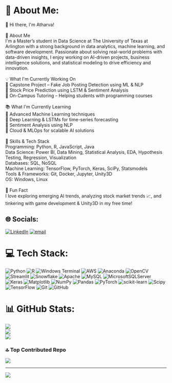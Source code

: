 # 💫 About Me:
👋 Hi there, I'm Atharva!<br><br>🚀 About Me<br>I'm a Master’s student in Data Science at The University of Texas at Arlington with a strong background in data analytics, machine learning, and software development. Passionate about solving real-world problems with data-driven insights, I enjoy working on AI-driven projects, business intelligence solutions, and statistical modeling to drive efficiency and innovation.<br><br>💡 What I'm Currently Working On<br>🔹 Capstone Project – Fake Job Posting Detection using ML & NLP<br>🔹 Stock Price Prediction using LSTM & Sentiment Analysis<br>🔹 On-Campus Tutoring – Helping students with programming courses<br><br>📚 What I'm Currently Learning<br>🔹 Advanced Machine Learning techniques<br>🔹 Deep Learning & LSTMs for time-series forecasting<br>🔹 Sentiment Analysis using NLP<br>🔹 Cloud & MLOps for scalable AI solutions<br><br>🎯 Skills & Tech Stack<br>Programming: Python, R, JavaScript, Java<br>Data Science: Power BI, Data Mining, Statistical Analysis, EDA, Hypothesis Testing, Regression, Visualization<br>Databases: SQL, NoSQL<br>Machine Learning: TensorFlow, PyTorch, Keras, SciPy, Statsmodels<br>Tools & Frameworks: Git, Docker, Jupyter, Unity3D<br>OS: Windows, Linux<br><br>🎉 Fun Fact<br>I love exploring emerging AI trends, analyzing stock market trends 📈, and tinkering with game development & Unity3D in my free time!


## 🌐 Socials:
[![LinkedIn](https://img.shields.io/badge/LinkedIn-%230077B5.svg?logo=linkedin&logoColor=white)](www.linkedin.com/in/atharva-v-kapadnis)
[![email](https://img.shields.io/badge/Email-D14836?logo=gmail&logoColor=white)](mailto:kapadnis.atharva4@gmail.com) 

# 💻 Tech Stack:
![Python](https://img.shields.io/badge/python-3670A0?style=flat&logo=python&logoColor=ffdd54) ![R](https://img.shields.io/badge/r-%23276DC3.svg?style=flat&logo=r&logoColor=white) ![Windows Terminal](https://img.shields.io/badge/Windows%20Terminal-%234D4D4D.svg?style=flat&logo=windows-terminal&logoColor=white) ![AWS](https://img.shields.io/badge/AWS-%23FF9900.svg?style=flat&logo=amazon-aws&logoColor=white) ![Anaconda](https://img.shields.io/badge/Anaconda-%2344A833.svg?style=flat&logo=anaconda&logoColor=white) ![OpenCV](https://img.shields.io/badge/opencv-%23white.svg?style=flat&logo=opencv&logoColor=white) ![Streamlit](https://img.shields.io/badge/Streamlit-%23FE4B4B.svg?style=flat&logo=streamlit&logoColor=white) ![Snowflake](https://img.shields.io/badge/snowflake-%2329B5E8.svg?style=flat&logo=snowflake&logoColor=white) ![Apache](https://img.shields.io/badge/apache-%23D42029.svg?style=flat&logo=apache&logoColor=white) ![MySQL](https://img.shields.io/badge/mysql-4479A1.svg?style=flat&logo=mysql&logoColor=white) ![MicrosoftSQLServer](https://img.shields.io/badge/Microsoft%20SQL%20Server-CC2927?style=flat&logo=microsoft%20sql%20server&logoColor=white) ![Keras](https://img.shields.io/badge/Keras-%23D00000.svg?style=flat&logo=Keras&logoColor=white) ![Matplotlib](https://img.shields.io/badge/Matplotlib-%23ffffff.svg?style=flat&logo=Matplotlib&logoColor=black) ![NumPy](https://img.shields.io/badge/numpy-%23013243.svg?style=flat&logo=numpy&logoColor=white) ![Pandas](https://img.shields.io/badge/pandas-%23150458.svg?style=flat&logo=pandas&logoColor=white) ![PyTorch](https://img.shields.io/badge/PyTorch-%23EE4C2C.svg?style=flat&logo=PyTorch&logoColor=white) ![scikit-learn](https://img.shields.io/badge/scikit--learn-%23F7931E.svg?style=flat&logo=scikit-learn&logoColor=white) ![Scipy](https://img.shields.io/badge/SciPy-%230C55A5.svg?style=flat&logo=scipy&logoColor=%white) ![TensorFlow](https://img.shields.io/badge/TensorFlow-%23FF6F00.svg?style=flat&logo=TensorFlow&logoColor=white) ![Git](https://img.shields.io/badge/git-%23F05033.svg?style=flat&logo=git&logoColor=white) ![GitHub](https://img.shields.io/badge/github-%23121011.svg?style=flat&logo=github&logoColor=white)
# 📊 GitHub Stats:
![](https://github-readme-stats.vercel.app/api?username=atharvakapadnis&theme=ayu-mirage&hide_border=false&include_all_commits=true&count_private=true)<br/>
![](https://github-readme-streak-stats.herokuapp.com/?user=atharvakapadnis&theme=ayu-mirage&hide_border=false)<br/>
![](https://github-readme-stats.vercel.app/api/top-langs/?username=atharvakapadnis&theme=ayu-mirage&hide_border=false&include_all_commits=true&count_private=true&layout=compact)

### 🔝 Top Contributed Repo
![](https://github-contributor-stats.vercel.app/api?username=atharvakapadnis&limit=5&theme=ayu-mirage&combine_all_yearly_contributions=true)

---
[![](https://visitcount.itsvg.in/api?id=atharvakapadnis&icon=0&color=0)](https://visitcount.itsvg.in)

<!-- Proudly created with GPRM ( https://gprm.itsvg.in ) -->
